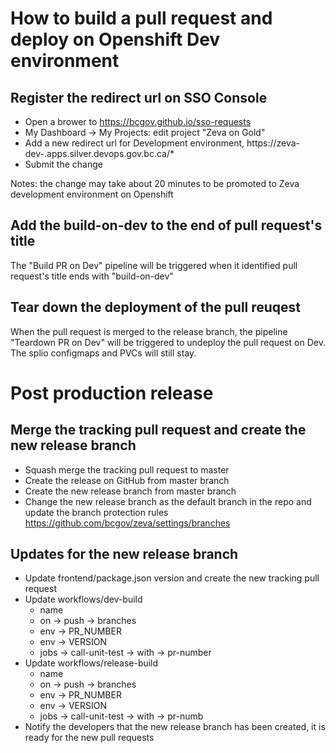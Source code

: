 # How to build a pull request and deploy on Openshift Dev environment

## Register the redirect url on SSO Console

* Open a brower to https://bcgov.github.io/sso-requests
* My Dashboard -> My Projects: edit project "Zeva on Gold"
* Add a new redirect url for Development environment, https://zeva-dev-<pr number>.apps.silver.devops.gov.bc.ca/*
* Submit the change

Notes: the change may take about 20 minutes to be promoted to Zeva development environment on Openshift

## Add the build-on-dev to the end of pull request's title

The "Build PR on Dev" pipeline will be triggered when it identified pull request's title ends with "build-on-dev"

## Tear down the deployment of the pull reuqest

When the pull request is merged to the release branch, the pipeline "Teardown PR on Dev" will be triggered to undeploy the pull request on Dev. The splio configmaps and PVCs will still stay.


# Post production release

## Merge the tracking pull request and create the new release branch

* Squash merge the tracking pull request to master
* Create the release on GitHub from master branch
* Create the new release branch from master branch
* Change the new release branch as the default branch in the repo and update the branch protection rules https://github.com/bcgov/zeva/settings/branches


## Updates for the new release branch

* Update frontend/package.json version and create the new tracking pull request
* Update workflows/dev-build
  * name
  * on -> push -> branches
  * env -> PR_NUMBER
  * env -> VERSION
  * jobs -> call-unit-test -> with -> pr-number
* Update workflows/release-build
  * name
  * on -> push -> branches
  * env -> PR_NUMBER
  * env -> VERSION
  * jobs -> call-unit-test -> with -> pr-numb
* Notify the developers that the new release branch has been created, it is ready for the new pull requests

